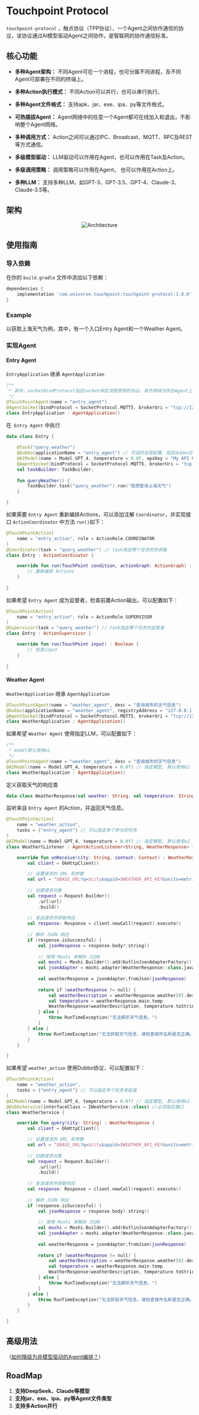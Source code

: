 # Touchpoint Protocol

`touchpoint-protocol` ，触点协议（TPP协议），一个Agent之间协作通信的协议，该协议通过AI模型驱动Agent之间协作，是智联网的协作通信标准。

## 核心功能

- **多种Agent架构：** 不同Agent可在一个进程，也可分属不同进程，及不同Agent可部署在不同的终端上。

- **多种Action执行模式：** 不同Action可以并行，也可以串行执行。

- **多种Agent文件格式：** 支持apk、jar、exe、ipa、py等文件格式。

- **可热插拔Agent：** Agent网络中的任意一个Agent都可在线加入和退出，不影响整个Agent网络。

- **多种调用方式：** Action之间可以通过IPC、Broadcast、MQTT、RPC及REST等方式通信。

- **多级模型驱动：** LLM驱动可以作用在Agent，也可以作用在Task及Action。

- **多级调用策略：** 调用策略可以作用在Agent， 也可以作用在Action上。

- **多种LLM：** 支持多种LLM，如GPT-3、GPT-3.5、GPT-4、Claude-3、Claude-3.5等。

## 架构

<div align="center">
  <img src="architecture.png" alt="Architecture" />
</div>

## 使用指南

### 导入依赖

在你的 `build.gradle` 文件中添加以下依赖：

```gradle
dependencies {
    implementation 'com.universe.touchpoint:touchpoint-protocol:1.0.0'
}
```

### Example

以获取上海天气为例，其中，有一个入口Entry Agent和一个Weather Agent。

### 实现Agent

#### Entry Agent

`EntryApplication` 继承 `AgentApplication`
```kotlin
/**
 * 其中，socketBindProtocol指定socket绑定流程使用的协议，其作用域为所在Agent上的所有task
 */
@TouchPointAgent(name = "entry_agent")
@AgentSocket(bindProtocol = SocketProtocol.MQTT5, brokerUri = "tcp://127.0.0.1:1883")
class EntryApplication : AgentApplication()
```

在` Entry Agent` 中执行
```kotlin
data class Entry {
    
    @Task("query_weather")
    @Dubbo(applicationName = "entry_agent") // 可选的全局配置，指定dubbo应用名和注册中心地址
    @AIModel(name = Model.GPT_4, temperature = 0.0f, apiKey = "My API Key") // 指定模型, 默认使用o1
    @AgentSocket(bindProtocol = SocketProtocol.MQTT5, brokerUri = "tcp://127.0.0.1:1883")
    val taskBuilder: TaskBuilder;
    
    fun queryWeather() {
        TaskBuilder.task("query_weather").run("我想查询上海天气")
    }

}
```

如果需要 `Entry Agent` 重新编排Actions，可以添加注解 `Coordinator`，并实现接口 `ActionCoordinator` 中方法 `run()`如下：
```kotlin
@TouchPointAction(
    name = "entry_action", role = ActionRole.COORDINATOR
)
@Coordinator(task = "query_weather") // task指定哪个任务的协调者
class Entry : ActionCoordinator {

    override fun run(TouchPoint condition, actionGraph: ActionGraph) : ActionGraph {
        // 重新编排 Actions
    }
    
}
```

如果希望 `Entry Agent` 成为监督者，检查前置Action输出，可以配置如下：
```kotlin
@TouchPointAction(
    name = "entry_action", role = ActionRole.SUPERVISOR
)
@Supervisor(task = "query_weather") // task指定哪个任务的监督者
class Entry : ActionSupervisor {

    override fun run(TouchPoint input) : Boolean {
        // 检查input
    }
    
}
```

#### Weather Agent

`WeatherApplication` 继承 `AgentApplication`
```kotlin
@TouchPointAgent(name = "weather_agent", desc = "查询城市的天气信息")
@Dubbo(applicationName = "weather_agent", registryAddress = "127.0.0.1:2181") // 可选，指定dubbo应用名和注册中心地址
@AgentSocket(bindProtocol = SocketProtocol.MQTT5, brokerUri = "tcp://127.0.0.1:1883")
class WeatherApplication : AgentApplication()
```
如果希望 `Weather Agent` 使用指定LLM，可以配置如下：
```kotlin
/**
 * model默认使用o1
 */
@TouchPointAgent(name = "weather_agent", desc = "查询城市的天气信息")
@AIModel(name = Model.GPT_4, temperature = 0.0f) // 指定模型, 默认使用o1
class WeatherApplication : AgentApplication()
```

定义获取天气的响应类
```kotlin
data class WeatherResponse(val weather: String, val temperature: String) : TouchPoint()
```

监听来自 `Entry Agent` 的Action，并返回天气信息。
```kotlin
@TouchPointAction(
    name = "weather_action",
    tasks = {"entry_agent"} // 可以指定多个参与的任务
) 
@AIModel(name = Model.GPT_4, temperature = 0.0f) // 指定模型, 默认使用o1
class WeathertListener : AgentActionListener<String, WeatherResponse> {

    override fun onReceive(city: String, context: Context) : WeatherResponse {
        val client = OkHttpClient()

        // 设置请求的 URL 和参数
        val url = "$BASE_URL?q=$city&appid=$WEATHER_API_KEY&units=metric&lang=zh_cn"
        
        // 创建请求对象
        val request = Request.Builder()
            .url(url)
            .build()
    
        // 发送请求并获取响应
        val response: Response = client.newCall(request).execute()
    
        // 解析 JSON 响应
        if (response.isSuccessful) {
            val jsonResponse = response.body?.string()
    
            // 使用 Moshi 来解析 JSON
            val moshi = Moshi.Builder().add(KotlinJsonAdapterFactory()).build()
            val jsonAdapter = moshi.adapter(WeatherResponse::class.java)
    
            val weatherResponse = jsonAdapter.fromJson(jsonResponse)
    
            return if (weatherResponse != null) {
                val weatherDescription = weatherResponse.weather[0].description
                val temperature = weatherResponse.main.temp
                WeatherResponse(weatherDescription, temperature.toString())
            } else {
                throw RunTimeException("无法解析天气信息。")
            }
        } else {
            throw RunTimeException("无法获取天气信息，请检查城市名称是否正确。")
        }
    }

}
```

如果希望 `weather_action` 使用Dubbo协议，可以配置如下：
```kotlin
@TouchPointAction(
    name = "weather_action",
    tasks = {"entry_agent"} // 可以指定多个任务发起者
) 
@AIModel(name = Model.GPT_4, temperature = 0.0f) // 指定模型, 默认使用o1
@DubboService(interfaceClass = IWeatherService::class) //必须指定接口
class WeatherService {

    override fun query(city: String) : WeatherResponse {
        val client = OkHttpClient()

        // 设置请求的 URL 和参数
        val url = "$BASE_URL?q=$city&appid=$WEATHER_API_KEY&units=metric&lang=zh_cn"
        
        // 创建请求对象
        val request = Request.Builder()
            .url(url)
            .build()
    
        // 发送请求并获取响应
        val response: Response = client.newCall(request).execute()
    
        // 解析 JSON 响应
        if (response.isSuccessful) {
            val jsonResponse = response.body?.string()
    
            // 使用 Moshi 来解析 JSON
            val moshi = Moshi.Builder().add(KotlinJsonAdapterFactory()).build()
            val jsonAdapter = moshi.adapter(WeatherResponse::class.java)
    
            val weatherResponse = jsonAdapter.fromJson(jsonResponse)
    
            return if (weatherResponse != null) {
                val weatherDescription = weatherResponse.weather[0].description
                val temperature = weatherResponse.main.temp
                WeatherResponse(weatherDescription, temperature.toString())
            } else {
                throw RunTimeException("无法解析天气信息。")
            }
        } else {
            throw RunTimeException("无法获取天气信息，请检查城市名称是否正确。")
        }
    }

}
```

## 高级用法

（[如何降级为非模型驱动的Agent编排？](./README_BASIC.md)）

## RoadMap

1. **支持DeepSeek、Claude等模型**
2. **支持jar、exe、ipa、py等Agent文件类型**
3. **支持多Action并行**
